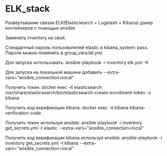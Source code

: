 # ELK_stack
Развертывание связки ELK(Elasticsearch + Logstash + Kibana) докер контейнеров с помощью ansible

Заменить inventory на свой.

Стандартный пароль пользователей elastic и kibana_system: pass. Пароли можно поменять в group_vars/all.yml. 

Для запуска использовать:
ansible-playbook -i inventory elk.yml -K

Для запуска на локальной машине добавить --extra-vars="ansible_connection=local"

Получить токен:
docker exec -it elasticsearch /usr/share/elasticsearch/bin/elasticsearch-create-enrollment-token -s kibana

Получить код верификации kibana:
docker exec -it kibana kibana-verification-code 

Получить токен используя ansible:
ansible-playbook -i inventory get_secrets.yml -t elastic --extra-vars="ansible_connection=local"

Получить код верификации kibana используя ansible:
ansible-playbook -i inventory get_secrets.yml -t kibana --extra-vars="ansible_connection=local"
